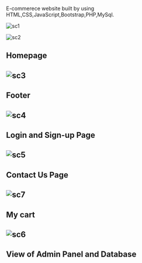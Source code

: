 E-commerece website built by using HTML,CSS,JavaScript,Bootstrap,PHP,MySql.

<img alt="sc1" src="Flipmart/sc/sc1"></img>

<img alt="sc2" src="Flipmart/sc/sc2"></img>

<h2>Homepage<h2>

<img alt="sc3" src="sc/sc3"></img>

<h2>Footer<h2>

<img alt="sc4" src="sc/sc4"></img>

<h2>Login and Sign-up Page<h2>

<img alt="sc5" src="sc/sc5"></img>

<h2>Contact Us Page<h2>

<img alt="sc7" src="sc/sc7"></img>

<h2>My cart<h2>

<img alt="sc6" src="sc/sc6"></img>

<h2>View of Admin Panel and Database<h2>
